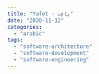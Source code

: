 ```yaml
---
title: "Yafet - يافِت"
date: "2020-11-12"
categories: 
  - "arabic"
tags: 
  - "software-architecture"
  - "software-development"
  - "software-engineering"
---
```



